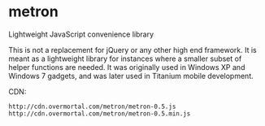 # metron
Lightweight JavaScript convenience library

This is not a replacement for jQuery or any other high end framework.
It is meant as a lightweight library for instances where a smaller subset of helper functions are needed.
It was originally used in Windows XP and Windows 7 gadgets, and was later used in Titanium mobile development.

CDN:

    http://cdn.overmortal.com/metron/metron-0.5.js
    http://cdn.overmortal.com/metron/metron-0.5.min.js

